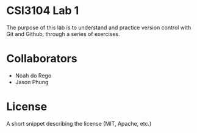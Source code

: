 # CSI3104 Lab 1

The purpose of this lab is to understand and practice version control with Git and Github, through a series of exercises.

# Collaborators

- Noah do Rego
- Jason Phung

# License

A short snippet describing the license (MIT, Apache, etc.)

